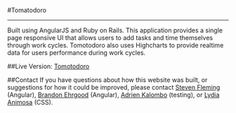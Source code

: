 #Tomatodoro

---
Built using AngularJS and Ruby on Rails. This application provides a single page responsive UI that allows users to add tasks and time themselves through work cycles. Tomotodoro also uses Highcharts to provide realtime data for users performance during work cycles. 

##Live Version:
[Tomotodoro](http://lit-anchorage-2149.herokuapp.com)



##Contact
If you have questions about how this website was built, or suggestions for how it could be improved, please contact [Steven Fleming](https://github.com/flemdizzle) (Angular), [Brandon Ehrgood](https://github.com/behrgood) (Angular), [Adrien Kalombo](https://github.com/Adrienkalombo) (testing), or [Lydia Animosa](https://github.com/lydianimosa) (CSS).

